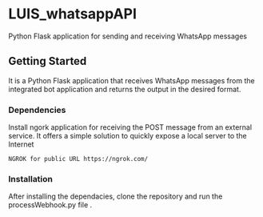 # LUIS_whatsappAPI

Python Flask application for sending and receiving WhatsApp messages

## Getting Started
It is a Python Flask application that receives WhatsApp messages from the 
integrated bot application and returns the output in the desired format.

### Dependencies
Install ngork application for receiving the POST message from an external service.
It offers a simple solution to quickly expose a local server to the Internet
```
NGROK for public URL https://ngrok.com/
```
### Installation
After installing the dependacies, clone the repository and run the processWebhook.py file .
